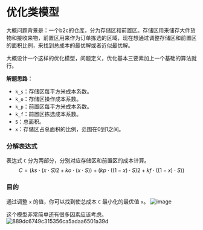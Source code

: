 # 优化类模型

大概问题背景是：一个b2c的仓库，分为存储区和前置区。存储区用来储存大件货物和接收来物，前置区用来作为订单拣选的区域，现在想通过调整存储区和前置区的面积比例，来找到总成本的最优解或者近似最优解。

大概设计一个这样的优化模型，问题定义，优化基本三要素加上一个基础的算法就行。

**解题思路：**

- `k_s`：存储区每平方米成本系数。
- `k_o`：存储区操作成本系数。
- `k_p`：前置区每平方米成本系数。
- `k_f`：前置区拣选成本系数。
- `S`：总面积。
- `x`：存储区占总面积的比例，范围在0到1之间。

### 分解表达式

表达式 `C` 分为两部分，分别对应存储区和前置区的成本计算。
$$
C=(ks⋅(x⋅S)2+ko⋅(x⋅S))+(kp⋅((1−x)⋅S)2+kf⋅((1−x)⋅S))
$$

### 目的

通过调整 `x` 的值，你可以找到使总成本 `C` 最小化的最优值 `x`。
![image](https://github.com/user-attachments/assets/4e7566ac-ba94-4a76-aa6b-397f514ea27e)



这个模型非常简单还有很多因素应该考虑。
![889dc6749c315356ca5adaa6501a39d](https://github.com/user-attachments/assets/f48837a4-9f33-4404-a61a-78f5e34b1056)


